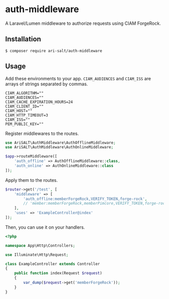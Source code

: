 # auth-middleware
A Laravel/Lumen middleware to authorize requests using CIAM ForgeRock.

## Installation
```
$ composer require ari-salt/auth-middleware
```

## Usage
Add these environments to your app. `CIAM_AUDIENCES` and `CIAM_ISS` are arrays of strings separated by commas.
```
CIAM_ALGORITHM=""
CIAM_AUDIENCES=""
CIAM_CACHE_EXPIRATION_HOURS=24
CIAM_CLIENT_ID=""
CIAM_HOST=""
CIAM_HTTP_TIMEOUT=3
CIAM_ISS=""
PEM_PUBLIC_KEY=""
```
Register middlewares to the routes.
```php
use AriSALT\AuthMiddleware\AuthOfflineMiddleware;
use AriSALT\AuthMiddleware\AuthOnlineMiddleware;

$app->routeMiddleware([
    'auth_offline' => AuthOfflineMiddleware::class,
    'auth_online' => AuthOnlineMiddleware::class
]);
```
Apply them to the routes.
```php
$router->get('/test', [
    'middleware' => [
        'auth_offline:memberForgeRock,VERIFY_TOKEN,forge-rock',
        // 'member:memberForgeRock,memberPimcore,VERIFY_TOKEN,forge-rock',
    ],
    'uses' => 'ExampleController@index'
]);
```
Then, you can use it on your handlers.
```php
<?php

namespace App\Http\Controllers;

use Illuminate\Http\Request;

class ExampleController extends Controller
{
    public function index(Request $request)
    {
        var_dump($request->get('memberForgeRock'));
    }
}

```